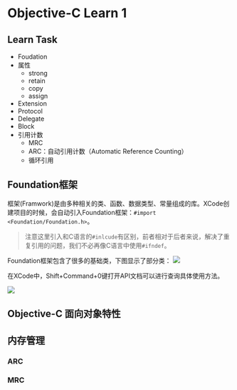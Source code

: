 # Objective-C Learn 1

## Learn Task

* Foudation
* 属性
  * strong
  * retain
  * copy
  * assign
* Extension
* Protocol
* Delegate
* Block
* 引用计数
  * MRC
  * ARC：自动引用计数（Automatic Reference Counting）
  * 循环引用

## Foundation框架

框架(Framwork)是由多种相关的类、函数、数据类型、常量组成的库。XCode创建项目的时候，会自动引入Foundation框架：`#import <Foundation/Foundation.h>`。
> 注意这里引入和C语言的`#inlcude`有区别，前者相对于后者来说，解决了重复引用的问题，我们不必再像C语言中使用`#ifndef`。

Foundation框架包含了很多的基础类，下图显示了部分类：
![](https://i.loli.net/2019/05/28/5ced23a5081f638142.jpg)

在XCode中，Shift+Command+0键打开API文档可以进行查询具体使用方法。

![](https://i.loli.net/2019/05/28/5ced23a53dfcc95155.jpg)


## Objective-C 面向对象特性

## 内存管理

### ARC 

### MRC

